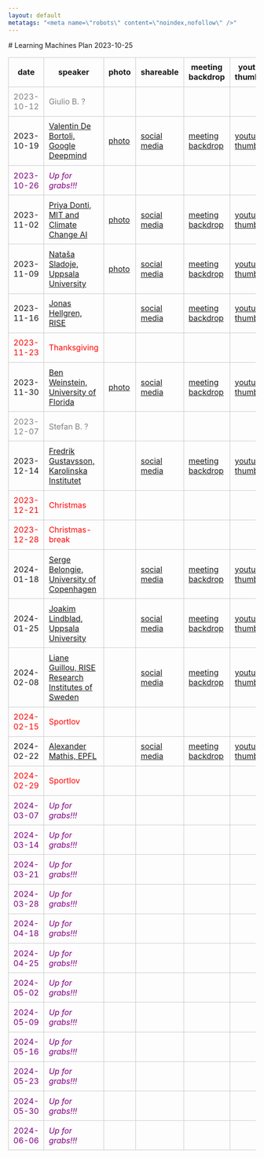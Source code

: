 ```yaml
---
layout: default
metatags: "<meta name=\"robots\" content=\"noindex,nofollow\" />"
---
```

<style type="text/css" scoped>
td, th {border: 1px solid #ccc; padding: 0.6em;}
table {border-collapse: collapse;}
</style># Learning Machines Plan 2023-10-25

| date | speaker                                   | photo | shareable | meeting backdrop | youtube thumbnail | <a title="Speaker, Title, Abstract, Bio, Photo. Strikethrough means we don't have it yet.">comment</a>        |
| ---- | ----------------------------------------- | ----- | ----- | ----- | ----- | -------------- |
| <span style="color:grey"> 2023-10-12 </span> | <span style="color:grey"> Giulio B. ? </span> | <span style="color:grey">  </span> | <span style="color:grey">  </span> | <span style="color:grey">  </span> | <span style="color:grey">  </span> | <span style="color:grey"> ?~~TABP~~ </span> |
|  2023-10-19  |  [Valentin De Bortoli, Google Deepmind](2023-10-19.md)  |  [photo](photo-valentin-de-bortoli.jpg)  |  [social media ](social-media-valentin-de-bortoli.jpg)  |  [meeting backdrop ](meeting-backdrop-valentin-de-bortoli.jpg)  |  [youtube thumbnail ](youtube-thumbnail-valentin-de-bortoli.jpg)  |  STABP  |
| <span style="color:purple"> 2023-10-26 </span> | <span style="color:purple"> *Up for grabs!!!* </span> | <span style="color:purple">  </span> | <span style="color:purple">  </span> | <span style="color:purple">  </span> | <span style="color:purple">  </span> | <span style="color:purple"> ~~STABP~~ </span> |
|  2023-11-02  |  [Priya Donti, MIT and Climate Change AI](2023-11-02.md)  |  [photo](photo-priya-donti.jpg)  |  [social media ](social-media-priya-donti.jpg)  |  [meeting backdrop ](meeting-backdrop-priya-donti.jpg)  |  [youtube thumbnail ](youtube-thumbnail-priya-donti.jpg)  |  STABP  |
|  2023-11-09  |  [Nataša Sladoje, Uppsala University](2023-11-09.md)  |  [photo](photo-natasa-sladoje.jpg)  |  [social media ](social-media-natasa-sladoje.jpg)  |  [meeting backdrop ](meeting-backdrop-natasa-sladoje.jpg)  |  [youtube thumbnail ](youtube-thumbnail-natasa-sladoje.jpg)  |  STABP  |
|  2023-11-16  |  [Jonas Hellgren, RISE](2023-11-16.md)  |    |  [social media ](social-media-jonas-hellgren.jpg)  |  [meeting backdrop ](meeting-backdrop-jonas-hellgren.jpg)  |  [youtube thumbnail ](youtube-thumbnail-jonas-hellgren.jpg)  |  ST~~ABP~~  |
| <span style="color:red"> 2023-11-23 </span> | <span style="color:red"> Thanksgiving </span> | <span style="color:red">  </span> | <span style="color:red">  </span> | <span style="color:red">  </span> | <span style="color:red">  </span> | <span style="color:red"> CANCELLED </span> |
|  2023-11-30  |  [Ben Weinstein, University of Florida](2023-11-30.md)  |  [photo](photo-ben-weinstein.jpg)  |  [social media ](social-media-ben-weinstein.jpg)  |  [meeting backdrop ](meeting-backdrop-ben-weinstein.jpg)  |  [youtube thumbnail ](youtube-thumbnail-ben-weinstein.jpg)  |  STABP  |
| <span style="color:grey"> 2023-12-07 </span> | <span style="color:grey"> Stefan B. ? </span> | <span style="color:grey">  </span> | <span style="color:grey">  </span> | <span style="color:grey">  </span> | <span style="color:grey">  </span> | <span style="color:grey"> ?~~TABP~~ </span> |
|  2023-12-14  |  [Fredrik Gustavsson, Karolinska Institutet](2023-12-14.md)  |    |  [social media ](social-media-fredrik-gustavsson.jpg)  |  [meeting backdrop ](meeting-backdrop-fredrik-gustavsson.jpg)  |  [youtube thumbnail ](youtube-thumbnail-fredrik-gustavsson.jpg)  |  S~~TABP~~  |
| <span style="color:red"> 2023-12-21 </span> | <span style="color:red"> Christmas </span> | <span style="color:red">  </span> | <span style="color:red">  </span> | <span style="color:red">  </span> | <span style="color:red">  </span> | <span style="color:red"> CANCELLED </span> |
| <span style="color:red"> 2023-12-28 </span> | <span style="color:red"> Christmas-break </span> | <span style="color:red">  </span> | <span style="color:red">  </span> | <span style="color:red">  </span> | <span style="color:red">  </span> | <span style="color:red"> CANCELLED </span> |
|  2024-01-18  |  [Serge Belongie, University of Copenhagen](2024-01-18.md)  |    |  [social media ](social-media-serge-belongie.jpg)  |  [meeting backdrop ](meeting-backdrop-serge-belongie.jpg)  |  [youtube thumbnail ](youtube-thumbnail-serge-belongie.jpg)  |  STAB~~P~~  |
|  2024-01-25  |  [Joakim Lindblad, Uppsala University](2024-01-25.md)  |    |  [social media ](social-media-joakim-lindblad.jpg)  |  [meeting backdrop ](meeting-backdrop-joakim-lindblad.jpg)  |  [youtube thumbnail ](youtube-thumbnail-joakim-lindblad.jpg)  |  S~~TABP~~  |
|  2024-02-08  |  [Liane Guillou, RISE Research Institutes of Sweden](2024-02-08.md)  |    |  [social media ](social-media-liane-guillou.jpg)  |  [meeting backdrop ](meeting-backdrop-liane-guillou.jpg)  |  [youtube thumbnail ](youtube-thumbnail-liane-guillou.jpg)  |  S~~TABP~~  |
| <span style="color:red"> 2024-02-15 </span> | <span style="color:red"> Sportlov </span> | <span style="color:red">  </span> | <span style="color:red">  </span> | <span style="color:red">  </span> | <span style="color:red">  </span> | <span style="color:red"> CANCELLED </span> |
|  2024-02-22  |  [Alexander Mathis, EPFL](2024-02-22.md)  |    |  [social media ](social-media-alexander-mathis.jpg)  |  [meeting backdrop ](meeting-backdrop-alexander-mathis.jpg)  |  [youtube thumbnail ](youtube-thumbnail-alexander-mathis.jpg)  |  STAB~~P~~  |
| <span style="color:red"> 2024-02-29 </span> | <span style="color:red"> Sportlov </span> | <span style="color:red">  </span> | <span style="color:red">  </span> | <span style="color:red">  </span> | <span style="color:red">  </span> | <span style="color:red"> CANCELLED </span> |
| <span style="color:purple"> 2024-03-07 </span> | <span style="color:purple"> *Up for grabs!!!* </span> | <span style="color:purple">  </span> | <span style="color:purple">  </span> | <span style="color:purple">  </span> | <span style="color:purple">  </span> | <span style="color:purple"> ~~STABP~~ </span> |
| <span style="color:purple"> 2024-03-14 </span> | <span style="color:purple"> *Up for grabs!!!* </span> | <span style="color:purple">  </span> | <span style="color:purple">  </span> | <span style="color:purple">  </span> | <span style="color:purple">  </span> | <span style="color:purple"> ~~STABP~~ </span> |
| <span style="color:purple"> 2024-03-21 </span> | <span style="color:purple"> *Up for grabs!!!* </span> | <span style="color:purple">  </span> | <span style="color:purple">  </span> | <span style="color:purple">  </span> | <span style="color:purple">  </span> | <span style="color:purple"> ~~STABP~~ </span> |
| <span style="color:purple"> 2024-03-28 </span> | <span style="color:purple"> *Up for grabs!!!* </span> | <span style="color:purple">  </span> | <span style="color:purple">  </span> | <span style="color:purple">  </span> | <span style="color:purple">  </span> | <span style="color:purple"> ~~STABP~~ </span> |
| <span style="color:purple"> 2024-04-18 </span> | <span style="color:purple"> *Up for grabs!!!* </span> | <span style="color:purple">  </span> | <span style="color:purple">  </span> | <span style="color:purple">  </span> | <span style="color:purple">  </span> | <span style="color:purple"> ~~STABP~~ </span> |
| <span style="color:purple"> 2024-04-25 </span> | <span style="color:purple"> *Up for grabs!!!* </span> | <span style="color:purple">  </span> | <span style="color:purple">  </span> | <span style="color:purple">  </span> | <span style="color:purple">  </span> | <span style="color:purple"> ~~STABP~~ </span> |
| <span style="color:purple"> 2024-05-02 </span> | <span style="color:purple"> *Up for grabs!!!* </span> | <span style="color:purple">  </span> | <span style="color:purple">  </span> | <span style="color:purple">  </span> | <span style="color:purple">  </span> | <span style="color:purple"> ~~STABP~~ </span> |
| <span style="color:purple"> 2024-05-09 </span> | <span style="color:purple"> *Up for grabs!!!* </span> | <span style="color:purple">  </span> | <span style="color:purple">  </span> | <span style="color:purple">  </span> | <span style="color:purple">  </span> | <span style="color:purple"> ~~STABP~~ </span> |
| <span style="color:purple"> 2024-05-16 </span> | <span style="color:purple"> *Up for grabs!!!* </span> | <span style="color:purple">  </span> | <span style="color:purple">  </span> | <span style="color:purple">  </span> | <span style="color:purple">  </span> | <span style="color:purple"> ~~STABP~~ </span> |
| <span style="color:purple"> 2024-05-23 </span> | <span style="color:purple"> *Up for grabs!!!* </span> | <span style="color:purple">  </span> | <span style="color:purple">  </span> | <span style="color:purple">  </span> | <span style="color:purple">  </span> | <span style="color:purple"> ~~STABP~~ </span> |
| <span style="color:purple"> 2024-05-30 </span> | <span style="color:purple"> *Up for grabs!!!* </span> | <span style="color:purple">  </span> | <span style="color:purple">  </span> | <span style="color:purple">  </span> | <span style="color:purple">  </span> | <span style="color:purple"> ~~STABP~~ </span> |
| <span style="color:purple"> 2024-06-06 </span> | <span style="color:purple"> *Up for grabs!!!* </span> | <span style="color:purple">  </span> | <span style="color:purple">  </span> | <span style="color:purple">  </span> | <span style="color:purple">  </span> | <span style="color:purple"> ~~STABP~~ </span> |
